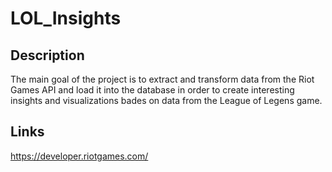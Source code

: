 # LOL_Insights


## Description
The main goal of the project is to extract and transform data from the Riot Games API and load it into the database in order to create interesting insights
and visualizations bades on data from the League of Legens game. 

## Links
https://developer.riotgames.com/
